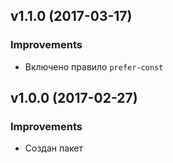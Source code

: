 ## v1.1.0 (2017-03-17)
### Improvements
* Включено правило `prefer-const`

## v1.0.0 (2017-02-27)
### Improvements
* Создан пакет
